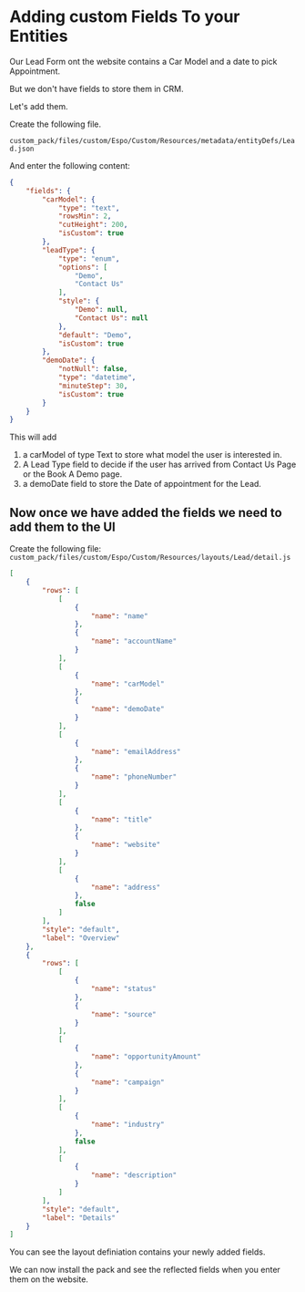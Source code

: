 # Adding custom Fields To your Entities

Our Lead Form ont the website contains a Car Model and a date to pick Appointment.

But we don't have fields to store them in CRM.

Let's add them.

Create the following file.

`custom_pack/files/custom/Espo/Custom/Resources/metadata/entityDefs/Lead.json`

And enter the following content:

```json
{
    "fields": {
        "carModel": {
            "type": "text",
            "rowsMin": 2,
            "cutHeight": 200,
            "isCustom": true
        },
        "leadType": {
            "type": "enum",
            "options": [
                "Demo",
                "Contact Us"
            ],
            "style": {
                "Demo": null,
                "Contact Us": null
            },
            "default": "Demo",
            "isCustom": true
        },
        "demoDate": {
            "notNull": false,
            "type": "datetime",
            "minuteStep": 30,
            "isCustom": true
        }
    }
}
```

This will add 
1. a carModel of type Text to store what model the user is interested in.
2. A Lead Type field to decide if the user has arrived from Contact Us Page or the Book A Demo page.
3. a demoDate field to store the Date of appointment for the Lead.

## Now once we have added the fields we need to add them to the UI

Create the following file: `custom_pack/files/custom/Espo/Custom/Resources/layouts/Lead/detail.js`

```json
[
    {
        "rows": [
            [
                {
                    "name": "name"
                },
                {
                    "name": "accountName"
                }
            ],
            [
                {
                    "name": "carModel"
                },
                {
                    "name": "demoDate"
                }
            ],
            [
                {
                    "name": "emailAddress"
                },
                {
                    "name": "phoneNumber"
                }
            ],
            [
                {
                    "name": "title"
                },
                {
                    "name": "website"
                }
            ],
            [
                {
                    "name": "address"
                },
                false
            ]
        ],
        "style": "default",
        "label": "Overview"
    },
    {
        "rows": [
            [
                {
                    "name": "status"
                },
                {
                    "name": "source"
                }
            ],
            [
                {
                    "name": "opportunityAmount"
                },
                {
                    "name": "campaign"
                }
            ],
            [
                {
                    "name": "industry"
                },
                false
            ],
            [
                {
                    "name": "description"
                }
            ]
        ],
        "style": "default",
        "label": "Details"
    }
]
```

You can see the layout definiation contains your newly added fields.

We can now install the pack and see the reflected fields when you enter them on the website.